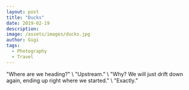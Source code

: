 ```yaml
---
layout: post
title: "Ducks"
date: 2019-02-19
description:
image: /assets/images/ducks.jpg
author: Gigi
tags:
  - Photography
  - Travel
---
```


"Where are we heading?" \\
"Upstream." \\
"Why? We will just drift down again, ending up right where we started." \\
"Exactly."
